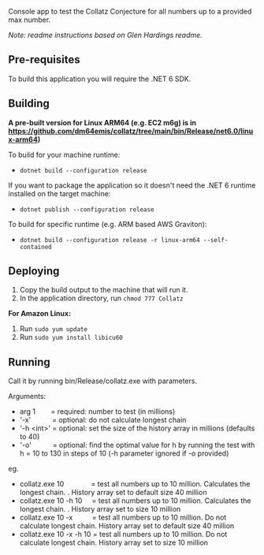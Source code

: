 Console app to test the Collatz Conjecture for all numbers up to a provided max number.

*Note: readme instructions based on Glen Hardings readme.*
## Pre-requisites

To build this application you will require the .NET 6 SDK.

## Building

**A pre-built version for Linux ARM64 (e.g. EC2 m6g) is in https://github.com/dm64emis/collatz/tree/main/bin/Release/net6.0/linux-arm64)**

To build for your machine runtime:

- `dotnet build --configuration release`

If you want to package the application so it doesn't need the .NET 6 runtime installed on the target machine:

- `dotnet publish --configuration release`

To build for specific runtime (e.g. ARM based AWS Graviton):

- `dotnet build --configuration release -r linux-arm64 --self-contained`

## Deploying

1. Copy the build output to the machine that will run it.
2. In the application directory, run `chmod 777 Collatz`

**For Amazon Linux:**

1. Run `sudo yum update`
2. Run `sudo yum install libicu60`
## Running
Call it by running bin/Release/collatz.exe with parameters.

Arguments:

- arg 1 &nbsp; &nbsp; &nbsp; &nbsp;= required: number to test (in millions)
- '-x' &nbsp;  &nbsp;  &nbsp;  &nbsp;  &nbsp;  = optional: do not calculate longest chain
- '-h \<int\>' = optional: set the size of the history array in millions (defaults to 40)
- '-o' &nbsp; &nbsp; &nbsp; &nbsp; &nbsp; = optional: find the optimal value for h by running the test with h = 10 to 130 in steps of 10 (-h parameter ignored if -o provided)
  
eg.
  - collatz.exe 10 &nbsp; &nbsp; &nbsp; &nbsp;  &nbsp;  &nbsp;  &nbsp;= test all numbers up to 10 million. Calculates the longest chain. . History array set to default size 40 million
  - collatz.exe 10 -h 10 &nbsp; &nbsp; = test all numbers up to 10 million. Calculates the longest chain. . History array set to size 10 million
  - collatz.exe 10 -x &nbsp; &nbsp; &nbsp; &nbsp;  &nbsp;= test all numbers up to 10 million. Do not calculate longest chain. History array set to default size 40 million
  - collatz.exe 10 -x -h 10 = test all numbers up to 10 million. Do not calculate longest chain. History array set to size 10 million
